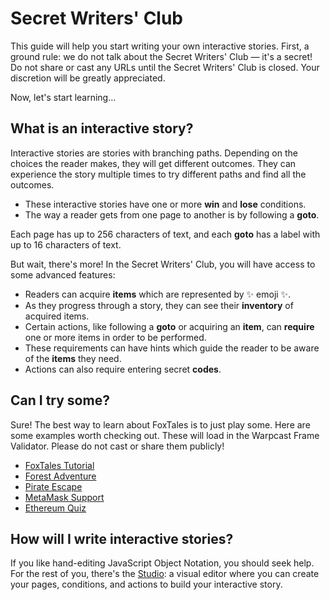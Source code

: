 # Secret Writers' Club

This guide will help you start writing your own interactive stories. First, a ground rule: we do not talk about the Secret Writers' Club &mdash; it's a secret! Do not share or cast any URLs until the Secret Writers' Club is closed. Your discretion will be greatly appreciated. 

Now, let's start learning...

## What is an interactive story? 

Interactive stories are stories with branching paths. Depending on the choices the reader makes, they will get different outcomes. They can experience the story multiple times to try different paths and find all the outcomes. 

- These interactive stories have one or more **win** and **lose** conditions. 
- The way a reader gets from one page to another is by following a **goto**. 

Each page has up to 256 characters of text, and each **goto** has a label with up to 16 characters of text. 

But wait, there's more! In the Secret Writers' Club, you will have access to some advanced features: 

- Readers can acquire **items** which are represented by :sparkles: emoji :sparkles:.
- As they progress through a story, they can see their **inventory** of acquired items.
- Certain actions, like following a **goto** or acquiring an **item**, can **require** one or more items in order to be performed. 
- These requirements can have hints which guide the reader to be aware of the **items** they need.
- Actions can also require entering secret **codes**. 

## Can I try some?

Sure! The best way to learn about FoxTales is to just play some. Here are some examples worth checking out. These will load in the Warpcast Frame Validator. Please do not cast or share them publicly!

- [FoxTales Tutorial](https://warpcast.com/~/developers/frames?url=https%3A%2F%2Ffoxtales.vercel.app%2Fapi%2F1)
- [Forest Adventure](https://warpcast.com/~/developers/frames?url=https%3A%2F%2Ffoxtales.vercel.app%2Fapi%2F2)
- [Pirate Escape](https://warpcast.com/~/developers/frames?url=https%3A%2F%2Ffoxtales.vercel.app%2Fapi%2F24)
- [MetaMask Support](https://warpcast.com/~/developers/frames?url=https%3A%2F%2Ffoxtales.vercel.app%2Fapi%2F25)
- [Ethereum Quiz](https://warpcast.com/~/developers/frames?url=https%3A%2F%2Ffoxtales.vercel.app%2Fapi%2F4)

## How will I write interactive stories? 

If you like hand-editing JavaScript Object Notation, you should seek help. For the rest of you, there's the [Studio](studio.md): a visual editor where you can create your pages, conditions, and actions to build your interactive story. 
